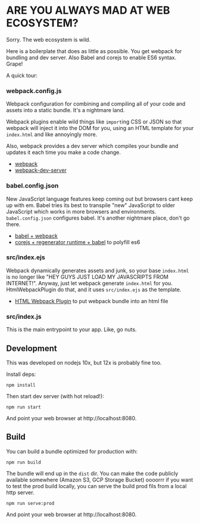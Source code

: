 # ARE YOU ALWAYS MAD AT WEB ECOSYSTEM?

Sorry. The web ecosystem is wild.

Here is a boilerplate that does as little as possible. You get  webpack for bundling and dev server. Also Babel and corejs to enable ES6 syntax. Grape!

A quick tour:

### webpack.config.js

Webpack configuration for combining and compiling all of your code and assets into a static bundle. It's a nightmare land.

Webpack plugins enable wild things like `import`ing CSS or JSON so that webpack will inject it into the DOM for you, using an HTML template for your `index.html` and like annoyingly more.

Also, webpack provides a dev server which compiles your bundle and updates it each time you make a code change.

- [webpack](https://webpack.js.org/guides/getting-started/)
- [webpack-dev-server](https://webpack.js.org/guides/development/#using-webpack-dev-server)

### babel.config.json

New JavaScript language features keep coming out but browsers cant keep up with em. Babel tries its best to transpile "new" JavaScript to older JavaScript which works in more browsers and environments. `babel.config.json` configures babel. It's another nightmare place, don't go there.

- [babel + webpack](https://babeljs.io/setup#installation)
- [corejs + regenerator runtime + babel](https://github.com/zloirock/core-js#babel) to polyfill es6

### src/index.ejs

Webpack dynamically generates assets and junk, so your base `index.html` is no longer like "HEY GUYS JUST LOAD MY JAVASCRIPTS FROM INTERNET!". Anyway, just let webpack generate `index.html` for you. HtmlWebpackPlugin do that, and it uses `src/index.ejs` as the template.

- [HTML Webpack Plugin](https://webpack.js.org/plugins/html-webpack-plugin/) to put webpack bundle into an html file

### src/index.js

This is the main entrypoint to your app. Like, go nuts.

## Development

This was developed on nodejs 10x, but 12x is probably fine too.

Install deps:

    npm install

Then start dev server (with hot reload!):

    npm run start

And point your web browser at http://localhost:8080.

## Build

You can build a bundle optimized for production with:

    npm run build

The bundle will end up in the `dist` dir. You can make the code publicly available somewhere (Amazon S3, GCP Storage Bucket) oooorrr if you want to test the prod build locally, you can serve the build prod fils from a local http server.

    npm run serve:prod

And point your web browser at http://localhost:8080.
